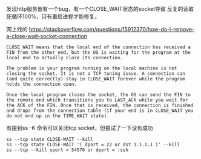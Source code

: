 发现http服务器有一个bug，有一个CLOSE_WAIT状态的socket导致 反复的读取死循环100%，只有重启进程才能修复。

网上找的 https://stackoverflow.com/questions/15912370/how-do-i-remove-a-close-wait-socket-connection
```text
CLOSE_WAIT means that the local end of the connection has received a FIN from the other end, but the OS is waiting for the program at the local end to actually close its connection.

The problem is your program running on the local machine is not closing the socket. It is not a TCP tuning issue. A connection can (and quite correctly) stay in CLOSE_WAIT forever while the program holds the connection open.

Once the local program closes the socket, the OS can send the FIN to the remote end which transitions you to LAST_ACK while you wait for the ACK of the FIN. Once that is received, the connection is finished and drops from the connection table (if your end is in CLOSE_WAIT you do not end up in the TIME_WAIT state).
```

有提到ss -K 命令可以关闭tcp socket，但尝试了一下没有成功
```text
ss --tcp state CLOSE-WAIT --kill
ss --tcp state CLOSE-WAIT '( dport = 22 or dst 1.1.1.1 )' --kill
ss --tcp --kill sport = 54576 or dport = :ssh
```
